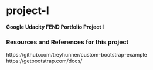 # project-I
<strong>Google Udacity FEND Portfolio Project I</strong>
<h3>Resources and References for this project</h3> 
https://github.com/treyhunner/custom-bootstrap-example
https://getbootstrap.com/docs/
